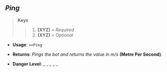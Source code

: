 ## ***Ping***

> **Keys**
>> 1. **[XYZ]** = *Required*
>> 2. **(XYZ)** = *Optional*

* **Usage**: ```>>Ping```

* **Returns**: *Pings the bot and returns the value in m/s* **(Metre Per Second)**.

* **Danger Level**: _ _ _ _ _
